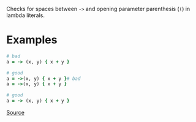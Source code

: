 
Checks for spaces between `->` and opening parameter
parenthesis (`(`) in lambda literals.

# Examples

```ruby
# bad
a = -> (x, y) { x + y }

# good
a = ->(x, y) { x + y }# bad
a = ->(x, y) { x + y }

# good
a = -> (x, y) { x + y }
```

[Source](http://www.rubydoc.info/gems/rubocop/RuboCop/Cop/Layout/SpaceInLambdaLiteral)